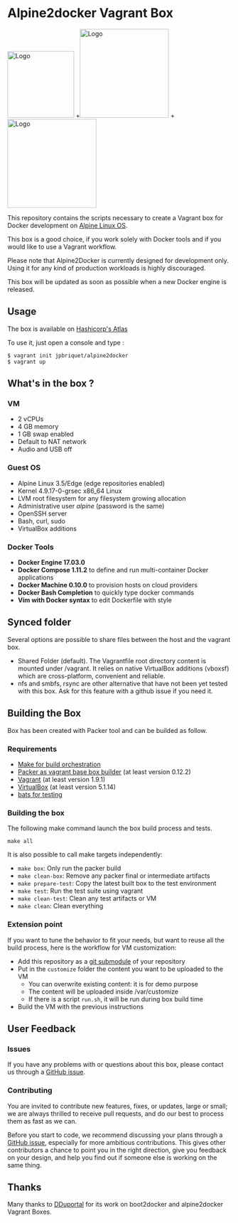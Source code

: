 # Alpine2docker Vagrant Box


<img src="https://www.vagrantup.com/assets/images/logo-header-d8ec810b.svg" alt="Logo" width="150px;"/>
+<img src="https://alpinelinux.org/alpinelinux-logo.svg" alt="Logo" width="200px;"/>
+<img src="https://upload.wikimedia.org/wikipedia/commons/7/79/Docker_%28container_engine%29_logo.png" alt="Logo" width="200px;"/>

This repository contains the scripts necessary to create a Vagrant box for Docker development on [Alpine Linux OS](https://alpinelinux.org/).

This box is a good choice, if you work solely with Docker tools and if you would like to use a Vagrant workflow.

Please note that Alpine2Docker is currently designed for development only.
Using it for any kind of production workloads is highly discouraged.

This box will be updated as soon as possible when a new Docker engine is released.


## Usage

The box is available on [Hashicorp's Atlas](https://atlas.hashicorp.com/jpbriquet/boxes/alpine2docker)

To use it, just open a console and type :
```
$ vagrant init jpbriquet/alpine2docker
$ vagrant up
```


## What's in the box ?

### VM
* 2 vCPUs
* 4 GB memory
* 1 GB swap enabled
* Default to NAT network
* Audio and USB off

### Guest OS
* Alpine Linux 3.5/Edge (edge repositories enabled)
* Kernel 4.9.17-0-grsec x86_64 Linux
* LVM root filesystem for any filesystem growing allocation
* Administrative user *alpine* (password is the same)
* OpenSSH server
* Bash, curl, sudo
* VirtualBox additions

### Docker Tools
* **Docker Engine 17.03.0**
* **Docker Compose 1.11.2** to define and run multi-container Docker applications
* **Docker Machine 0.10.0** to provision hosts on cloud providers
* **Docker Bash Completion** to quickly type docker commands
* **Vim with Docker syntax** to edit Dockerfile with style


## Synced folder
Several options are possible to share files between the host and the vagrant box.
* Shared Folder (default). The Vagrantfile root directory content is mounted under /vagrant.
  It relies on native VirtualBox additions (vboxsf) which are cross-platform, convenient and reliable.
* nfs and smbfs, rsync are other alternative that have not been yet tested with this box. Ask for this feature with a github issue if you need it.

## Building the Box

Box has been created with Packer tool and can be builded as follow.

### Requirements

* [Make for build orchestration](http://www.gnu.org/software/make/)
* [Packer as vagrant base box builder](http://www.packer.io) (at least version 0.12.2)
* [Vagrant](http://vagrantup.com) (at least version 1.9.1)
* [VirtualBox](http://www.virtualbox.org) (at least version 5.1.14)
* [bats for testing](https://github.com/sstephenson/bats)

### Building the box

The following make command launch the box build process and tests.

```
make all
```

It is also possible to call make targets independently:

* `make box`: Only run the packer build
* `make clean-box`: Remove any packer final or intermediate artifacts
* `make prepare-test`: Copy the latest built box to the test environment
* `make test`: Run the test suite using vagrant
* `make clean-test`: Clean any test artifacts or VM
* `make clean`: Clean everything

### Extension point

If you want to tune the behavior to fit your needs,
but want to reuse all the build process, here is the workflow
for VM customization:

* Add this repository as a
[git submodule](https://git-scm.com/docs/git-submodule)
of your repository
* Put in the `customize` folder the content you want to be uploaded to the VM
  - You can overwrite existing content: it is for demo purpose
  - The content will be uploaded inside /var/customize
  - If there is a script `run.sh`, it will be run during box build time
* Build the VM with the previous instructions


## User Feedback

### Issues

If you have any problems with or questions about this box, please contact us through a [GitHub issue](https://github.com/jpbriquet/alpine2docker/issues).

### Contributing

You are invited to contribute new features, fixes, or updates, large or small; we are always thrilled to receive pull requests, and do our best to process them as fast as we can.

Before you start to code, we recommend discussing your plans through a [GitHub issue](https://github.com/jpbriquet/alpine2docker/issues), especially for more ambitious contributions. This gives other contributors a chance to point you in the right direction, give you feedback on your design, and help you find out if someone else is working on the same thing.


## Thanks

Many thanks to [DDuportal](https://github.com/dduportal) for its work on boot2docker and alpine2docker Vagrant Boxes.
